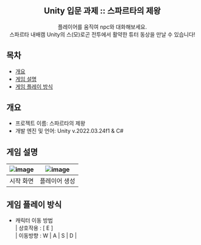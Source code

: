 <div align="center">
<h2>Unity 입문 과제 :: 스파르타의 제왕</h2>
플레이어를 움직여 npc와 대화해보세요. <br> 스파르타 내배캠 Unity의 스(모)로곤 전투에서 활약한 튜터 동상을 만날 수 있습니다!
</div>

## 목차
  - [개요](#개요) 
  - [게임 설명](#게임-설명)
  - [게임 플레이 방식](#게임-플레이-방식)

## 개요
- 프로젝트 이름: 스파르타의 제왕
- 개발 엔진 및 언어: Unity v.2022.03.24f1 & C#

## 게임 설명
|![image](https://user-images.githubusercontent.com/66003567/216818254-18683c3f-af80-4009-b2cc-35bdee865f23.png)|![image](https://user-images.githubusercontent.com/66003567/216818272-8749569b-b217-4572-9738-32b0058459f4.png)|
|:---:|:---:|
|시작 화면|플레이어 생성|



## 게임 플레이 방식
- 캐릭터 이동 방법  
| 상호작용 : [ E ]  
| 이동방향 : W | A | S | D |  

